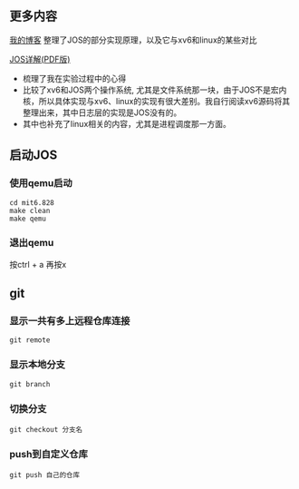 ## 更多内容

[我的博客](https://www.cnblogs.com/HeyLUMouMou/tag/mit6.828/)
整理了JOS的部分实现原理，以及它与xv6和linux的某些对比


[JOS详解(PDF版)](https://github.com/SixPlusAndTimes/jos_labs/blob/lab5/JOS%E8%AF%A6%E8%A7%A3.pdf) 

- 梳理了我在实验过程中的心得
- 比较了xv6和JOS两个操作系统, 尤其是文件系统那一块，由于JOS不是宏内核，所以具体实现与xv6、linux的实现有很大差别。我自行阅读xv6源码将其整理出来，其中日志层的实现是JOS没有的。
- 其中也补充了linux相关的内容，尤其是进程调度那一方面。

## 启动JOS
### 使用qemu启动
~~~
cd mit6.828
make clean
make qemu
~~~
### 退出qemu
按ctrl + a 再按x

## git
### 显示一共有多上远程仓库连接
~~~shell
git remote
~~~

### 显示本地分支
~~~shell
git branch
~~~
### 切换分支

~~~shell
git checkout 分支名
~~~
### push到自定义仓库
~~~shell
git push 自己的仓库
~~~

